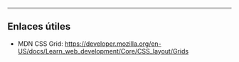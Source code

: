 


---
## Enlaces útiles
- MDN CSS Grid: https://developer.mozilla.org/en-US/docs/Learn_web_development/Core/CSS_layout/Grids
